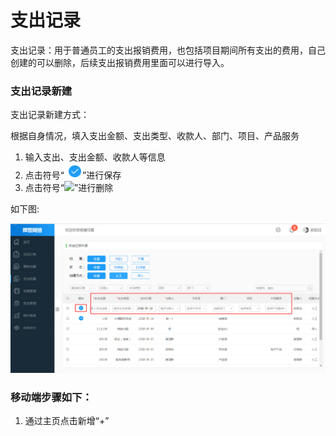 # 支出记录

支出记录：用于普通员工的支出报销费用，也包括项目期间所有支出的费用，自己创建的可以删除，后续支出报销费用里面可以进行导入。

### 支出记录新建

支出记录新建方式：

根据自身情况，填入支出金额、支出类型、收款人、部门、项目、产品服务

1. 输入支出、支出金额、收款人等信息
2. 点击符号“![](/assets/图片1.png)”进行保存
3. 点击符号“![](/assets/符号.png)”进行删除

如下图:

![](/assets/去.png)

### 移动端步骤如下：

1. 通过主页点击新增“+”



